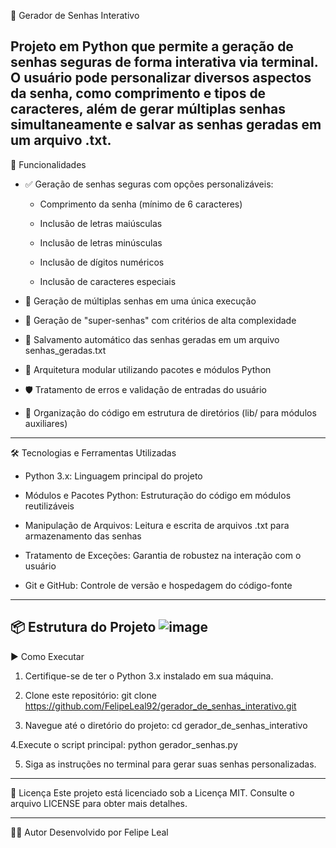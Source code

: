 🔐 Gerador de Senhas Interativo

Projeto em Python que permite a geração de senhas seguras de forma interativa via terminal. O usuário pode personalizar diversos aspectos da senha, como comprimento e tipos de caracteres, além de gerar múltiplas senhas simultaneamente e salvar as senhas geradas em um arquivo .txt.
---
🚀 Funcionalidades
- ✅ Geração de senhas seguras com opções personalizáveis:

  - Comprimento da senha (mínimo de 6 caracteres)

  - Inclusão de letras maiúsculas

  - Inclusão de letras minúsculas

  - Inclusão de dígitos numéricos

  - Inclusão de caracteres especiais

- 🔁 Geração de múltiplas senhas em uma única execução

- 🦾 Geração de "super-senhas" com critérios de alta complexidade

- 💾 Salvamento automático das senhas geradas em um arquivo senhas_geradas.txt

- 🧩 Arquitetura modular utilizando pacotes e módulos Python

- 🛡️ Tratamento de erros e validação de entradas do usuário

- 📂 Organização do código em estrutura de diretórios (lib/ para módulos auxiliares)
---
🛠️ Tecnologias e Ferramentas Utilizadas
- Python 3.x: Linguagem principal do projeto

- Módulos e Pacotes Python: Estruturação do código em módulos reutilizáveis

- Manipulação de Arquivos: Leitura e escrita de arquivos .txt para armazenamento das senhas

- Tratamento de Exceções: Garantia de robustez na interação com o usuário

- Git e GitHub: Controle de versão e hospedagem do código-fonte
---
📦 Estrutura do Projeto
![image](https://github.com/user-attachments/assets/9e293df3-9c4b-4929-8a45-45fe1693595c)
---
▶️ Como Executar
1. Certifique-se de ter o Python 3.x instalado em sua máquina.

2. Clone este repositório:
  git clone https://github.com/FelipeLeal92/gerador_de_senhas_interativo.git

3. Navegue até o diretório do projeto:
   cd gerador_de_senhas_interativo

4.Execute o script principal:
  python gerador_senhas.py
  
5. Siga as instruções no terminal para gerar suas senhas personalizadas.
---
📝 Licença
Este projeto está licenciado sob a Licença MIT. Consulte o arquivo LICENSE para obter mais detalhes.

---
🙋‍♂️ Autor
Desenvolvido por Felipe Leal
